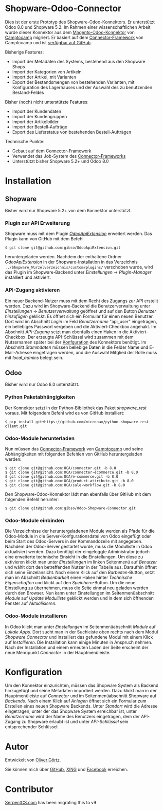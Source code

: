 # Shopware-Odoo-Connector

Dies ist der erste Prototyp des Shopware-Odoo-Konnektors. Er unterstützt Odoo 8.0 und Shopware 5.2.
Im Rahmen einer wissenschaftlichen Arbeit wurde dieser Konnektor aus dem [Magento-Odoo-Konnektor](http://odoo-magento-connector.com/) von [Camptocamp](http://www.camptocamp.com) migriert.
Er basiert auf dem [Connector-Framework](https://github.com/OCA/connector) von Camptocamp und ist [verfügbar auf GitHub](https://github.com/gibso/Shopware-Odoo-Connector).

Bisherige Features:

* Import der Metadaten des Systems, bestehend aus den Shopware Shops
* Import der Kategorien von Artikeln
* Import der Artikel, mit Varianten
* Export der Bestandsmengen von bestehenden Varianten, mit Konfiguration des Lagerhauses und der Auswahl des zu benutzenden Bestand-Feldes

Bisher (noch) nicht unterstützte Features:

* Import der Kundendaten
* Import der Kundengruppen
* Import der Artikelbilder
* Import der Bestell-Aufträge
* Export des Lieferstatus von bestehenden Bestell-Aufträgen

Technische Punkte:

* Gebaut auf dem [Connector-Framework](https://github.com/OCA/connector)
* Verwendet das Job-System des [Connector-Frameworks](https://github.com/OCA/connector)
* Unterstützt bisher Shopware 5.2+ und Odoo 8.0

# Installation

## Shopware
Bisher wird nur Shopware 5.2+ von dem Konnektor unterstützt.

### Plugin zur API Erweiterung
 Shopware muss mit dem Plugin [*OdooApiExtension*](https://github.com/gibso/sw-OdooApiExtension) erweitert werden. Das Plugin kann von GitHub mit dem Befehl
```
$ git clone git@github.com:gibso/OdooApiExtension.git
```

heruntergeladen werden. Nachdem der enthaltene Ordner *OdooApiExtension* in der
Shopware-Installation in das Verzeichnis `../Shopware_Wurzelverzeichnis/custom/plugins/`
verschoben wurde, wird das Plugin im Shopware-Backend unter *Einstellungen* -> *Plugin-Manager* installiert und aktiviert.


### API-Zugang aktivieren
Ein neuer Backend-Nutzer muss mit dem Recht des Zugangs zur API erstellt werden. Dazu wird im Shopware-Backend
die Benutzerverwaltung unter *Einstellungen* -> *Benutzerverwaltung* geöffnet und auf den Button *Benutzer hinzufügen*
geklickt. Es öffnet sich ein Formular für einen neuen Benutzer. Dort wird im Abschnitt *Login* im Feld *Benutzername*
"api_user" eingetragen, ein beliebiges Passwort vergeben und die Aktiviert-Checkbox angehakt.
Im Abschnitt *API-Zugang* setzt man ebenfalls einen Haken in die Aktiviert-Checkbox. Der erzeugte API-Schlüssel
wird zusammen mit dem Nutzernamen später bei der [Konfguration](https://github.com/gibso/Shopware-Odoo-Connector/blob/master/shopwareerpconnect/doc/Konfiguration.md)
des Konnektors benötigt. Im Abschnitt *Stammdaten* müssen beliebige Daten in die Felder Name und E-Mail-Adresse
eingetragen werden, und die Auswahl Mitglied der Rolle muss mit *local_admins* belegt sein.

## Odoo
Bisher wird nur Odoo 8.0 unterstützt.

### Python Paketabhängigkeiten
Der Konnektor setzt in der Python-Bibliothek das Paket *shopware_rest* voraus. Mit folgendem Befehl wird es von
GitHub installiert:
```
$ pip install git+https://github.com/micronax/python-shopware-rest-client.git
```

### Odoo-Module herunterladen
Nun müssen das [Connector-Framework](https://github.com/OCA/connector) von [Camptocamp](http://www.camptocamp.com/) und seine Abhängigkeiten mit folgenden Befehlen von GitHub heruntergeladen werden:

```
$ git clone git@github.com:OCA/connector.git -b 8.0
$ git clone git@github.com:OCA/connector-ecommerce.git -b 8.0
$ git clone git@github.com:OCA/e-commerce.git -b 8.0
$ git clone git@github.com:OCA/product-attribute.git -b 8.0
$ git clone git@github.com:OCA/sale-workflow.git -b 8.0
```

Den Shopware-Odoo-Konnektor lädt man ebenfalls über GitHub mit dem folgenden Befehl herunter:
```
$ git clone git@github.com:gibso/Odoo-Shopware-Connector.git
```

### Odoo-Module einbinden
Die Verzeichnisse der heruntergeladenen Module werden als Pfade für die Odoo-Module in die Server-Konfgurationsdatei von
Odoo eingefügt oder beim Start des Odoo-Servers in der Kommandozeile mit angegeben.
Nachdem der Odoo-Server gestartet wurde, muss die Modulliste in Odoo aktualisiert werden.
Dazu benötigt der eingeloggte Administrator jedoch eine erweiterte technische Einsicht in die Einstellungen.
Um diese zu aktivieren klickt man unter *Einstellungen* im linken Seitenmenü auf *Benutzer* und wählt dort
den betreffenden Nutzer in der Tabelle aus. Daraufhin öffnet sich seine Einzelansicht.
Nach einem Klick auf den *Barbeiten*-Button, setzt man im Abschnitt *Bedienbarkeit* einen Haken hinter
*Technische Eigenschaften* und klickt auf den *Speichern*-Button. Um die neue Einstellung zu übernehmen,
muss die Seite einmal neu geladen werden durch den Browser. Nun kann unter Einstellungen im
Seitenmenüabschnitt *Module* auf *Update Modulliste* geklickt werden und in dem
sich öffnenden Fenster auf *Aktualisieren*.

### Odoo-Module installieren
In Odoo klickt man unter *Einstellungen* im Seitenmenüabschnitt *Module* auf *Lokale Apps*.
Dort sucht man in der Suchleiste oben rechts nach dem Modul *Shopware Connector* und installiert das gefundene
Modul mit einem Klick auf *Installieren*. Die Installation kann einige Minuten in
Anspruch nehmen. Nach der Installation und einem erneuten Laden der Seite
erscheint der neue Menüpunkt *Connector* in der Hauptmenüleiste.

# Konfiguration

Um den Konnektor einzurichten, müssen das Shopware System als Backend hinzugefügt und seine Metadaten importiert werden.
Dazu klickt man in der Hauptmenüleiste auf *Connector* und im Seitenmenüabschnitt Shopware auf
*Backends*. Nach einem Klick auf *Anlegen* öffnet sich ein Formular zum Erstellen
eines neuen Shopware Backends. Unter *Standort* wird die Adresse eingetragen,
unter der das Shopware System erreichbar ist, unter *Benutzername* wird der
Name des Benutzers eingetragen, dem der API-Zugang zu Shopware erlaubt ist und unter *API-Schlüssel* sein entsprechender Schlüssel.

# Autor

Entwickelt von [Oliver Görtz](https://www.xing.com/profile/Oliver_Goertz9).

Sie können mich über [GitHub](https://github.com/gibso), [XING](https://www.xing.com/profile/Oliver_Goertz9) und [Facebook](https://www.facebook.com/ogoertz) erreichen.

# Contributor
[SerpentCS.com](http://www.serpentcs.com) has been migrating this to v9



